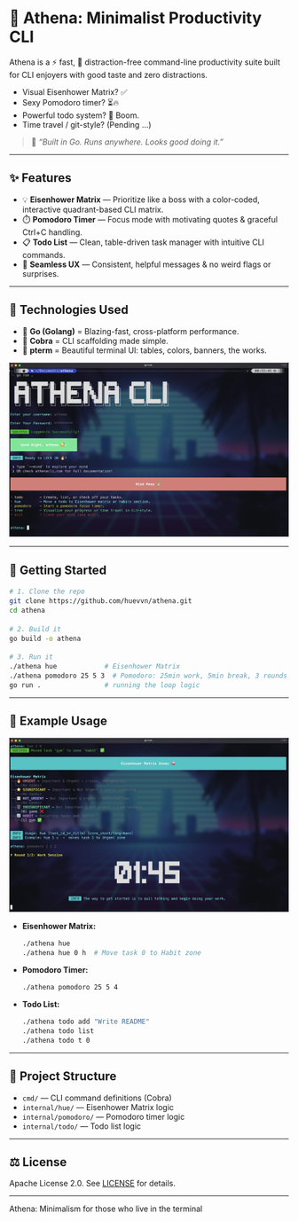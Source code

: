 # 💎 Athena: Minimalist Productivity CLI

Athena is a ⚡ fast, 🎯 distraction-free command-line productivity suite built for CLI enjoyers with good taste and zero distractions.

-   Visual Eisenhower Matrix? ✅
-   Sexy Pomodoro timer? ⏳🔥
-   Powerful todo system? 📝 Boom.
-   Time travel / git-style? (Pending ...)

> 👑 _“Built in Go. Runs anywhere. Looks good doing it.”_

---

## ✨ Features

-   💡 **Eisenhower Matrix** — Prioritize like a boss with a color-coded, interactive quadrant-based CLI matrix.
-   ⏱️ **Pomodoro Timer** — Focus mode with motivating quotes & graceful Ctrl+C handling.
-   📋 **Todo List** — Clean, table-driven task manager with intuitive CLI commands.
-   🧠 **Seamless UX** — Consistent, helpful messages & no weird flags or surprises.

---

## 🧰 Technologies Used

-   🐹 **Go (Golang)** = Blazing-fast, cross-platform performance.
-   🐍 **Cobra** = CLI scaffolding made simple.
-   🎨 **pterm** = Beautiful terminal UI: tables, colors, banners, the works.

![Banner](assets/starting.jpeg)

---

## 🚀 Getting Started

```bash
# 1. Clone the repo
git clone https://github.com/huevvn/athena.git
cd athena

# 2. Build it
go build -o athena

# 3. Run it
./athena hue            # Eisenhower Matrix
./athena pomodoro 25 5 3  # Pomodoro: 25min work, 5min break, 3 rounds
go run .                # running the loop logic
```

---

## 📝 Example Usage

![Banner](assets/hue&pomodoro.jpeg)

-   **Eisenhower Matrix:**

    ```sh
    ./athena hue
    ./athena hue 0 h  # Move task 0 to Habit zone
    ```

-   **Pomodoro Timer:**
    ```sh
    ./athena pomodoro 25 5 4
    ```
-   **Todo List:**
    ```sh
    ./athena todo add "Write README"
    ./athena todo list
    ./athena todo t 0
    ```

---

## 📁 Project Structure

-   `cmd/` — CLI command definitions (Cobra)
-   `internal/hue/` — Eisenhower Matrix logic
-   `internal/pomodoro/` — Pomodoro timer logic
-   `internal/todo/` — Todo list logic

---

## ⚖️ License

Apache License 2.0. See [LICENSE](LICENSE) for details.

---

Athena: Minimalism for those who live in the terminal
